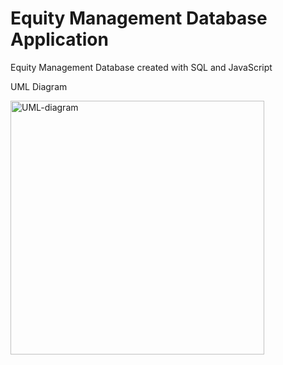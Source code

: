 # Equity Management Database Application
Equity Management Database created with SQL and JavaScript 

UML Diagram 

<img width="406" alt="UML-diagram" src="https://user-images.githubusercontent.com/85924348/230220612-c2ca965e-f905-4c92-97df-9b46f1d0b189.PNG">
